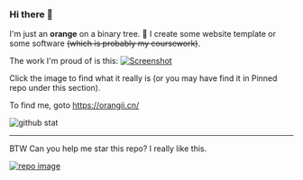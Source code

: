 ### Hi there 👋
I'm just an **orange** on a binary tree. 🍊
I create some website template or some software ~~(which is probably my coursework)~~.

The work I'm proud of is this:
[![Screenshot](https://user-images.githubusercontent.com/14857984/115842686-a7885200-a450-11eb-8d33-653ac05ebb56.png)](https://github.com/Jiaocz/Personal-page)

Click the image to find what it really is (or you may have find it in Pinned repo under this section).

To find me, goto https://orangii.cn/

![github stat](https://github-readme-stats.vercel.app/api?username=jiaocz&count_private=true&show_icons=true&theme=flag-india)

---
BTW Can you help me star this repo? I really like this.

[![repo image](https://github-readme-stats.vercel.app/api/pin/?username=jiaocz&repo=personal-page)](https://github.com/Jiaocz/Personal-page)

<!--
**Jiaocz/Jiaocz** is a ✨ _special_ ✨ repository because its `README.md` (this file) appears on your GitHub profile.

Here are some ideas to get you started:

- 🔭 I’m currently working on ...
- 🌱 I’m currently learning ...
- 👯 I’m looking to collaborate on ...
- 🤔 I’m looking for help with ...
- 💬 Ask me about ...
- 📫 How to reach me: ...
- 😄 Pronouns: ...
- ⚡ Fun fact: ...
-->
